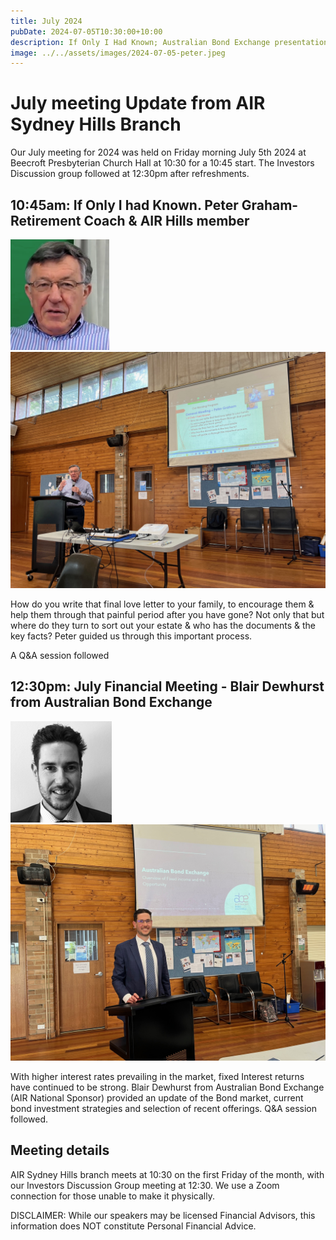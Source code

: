 ```yaml
---
title: July 2024
pubDate: 2024-07-05T10:30:00+10:00
description: If Only I Had Known; Australian Bond Exchange presentation
image: ../../assets/images/2024-07-05-peter.jpeg
---
```


# July meeting Update from AIR Sydney Hills Branch

Our July meeting for 2024 was held on Friday morning July 5th 2024 at Beecroft Presbyterian Church Hall at 10:30 for a 10:45 start. The Investors Discussion group followed at 12:30pm after refreshments.

## 10:45am: If Only I had Known. Peter Graham- Retirement Coach & AIR Hills member

![Peter Graham](../../assets/images/2024-06-07-peter-graham.png)
![Peter Graham](../../assets/images/2024-07-05-peter.jpeg)

How do you write that final love letter to your family, to encourage them & help them through that painful period after you have gone? Not only that but where do they turn to sort out your estate & who has the documents & the key facts? Peter guided us through this important process.

A Q&A session followed

## 12:30pm: July Financial Meeting - Blair Dewhurst from Australian Bond Exchange

![Blair Dewhurst](../../assets/images/2024-06-07-blair-dewhurst.png)
![Blair Dewhurst](../../assets/images/2024-07-05-blair.jpeg)

With higher interest rates prevailing in the market, fixed Interest returns have continued to be strong. Blair Dewhurst from Australian Bond Exchange (AIR National Sponsor) provided an update of the Bond market, current bond investment strategies and selection of recent offerings. Q&A session followed.

## Meeting details

AIR Sydney Hills branch meets at 10:30 on the first Friday of the month, with our Investors Discussion Group meeting at 12:30. We use a Zoom connection for those unable to make it physically.

DISCLAIMER: While our speakers may be licensed Financial Advisors, this information does NOT constitute Personal Financial Advice.
